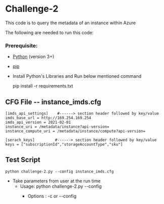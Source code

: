 # Challenge-2

 This code is to query the metadata of an instance within Azure
 
 The following are needed to run this code: 

### Prerequisite: 

- [Python](https://www.python.org/downloads/) (version 3+)
- [pip](https://pip.pypa.io/en/stable/installing/)

- Install Python's Libraries and Run below mentioned command 
  
    pip install -r requirements.txt
 
## CFG File -- instance_imds.cfg

    [imds_api_settings]    #------> section header followed by key/value
    imds_base_url = http://169.254.169.254
    imds_api_version = 2021-02-01
    instance_uri = /metadata/instance?api-version=
    instance_compute_uri = /metadata/instance/compute?api-version=

    [serach_keys]         #------> section header followed by key/value
    keys = ["subscriptionId","storageAccountType","sku"]

## Test Script

    python challenge-2.py --config instance_imds.cfg
  -	Take parameters from user at the run time
   	 - Usage: python challenge-2.py --config  <Cfg Path>
         - Options :
	            -c or --config  <CFG Absolute path>
